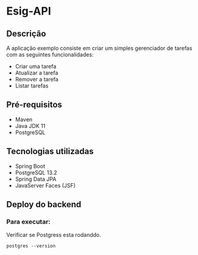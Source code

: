 # Esig-API


## Descrição

A aplicação exemplo consiste em criar um simples gerenciador de tarefas
com as seguintes funcionalidades:
- Criar uma tarefa
- Atualizar a tarefa
- Remover a tarefa
- Listar tarefas 


## Pré-requisitos

- Maven
- Java JDK 11
- PostgreSQL


## Tecnologias utilizadas

- Spring Boot
- PostgreSQL 13.2
- Spring Data JPA
- JavaServer Faces (JSF)

## Deploy do backend


### Para executar:
Verificar se Postgress esta rodanddo.
```
postgres --version
```


